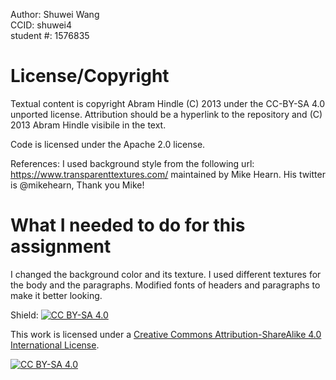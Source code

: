 Author: Shuwei Wang  
CCID: shuwei4  
student #: 1576835  

License/Copyright
=================

Textual content is copyright Abram Hindle (C) 2013 under the CC-BY-SA
4.0 unported license. Attribution should be a hyperlink to the
repository and (C) 2013 Abram Hindle visibile in the text.

Code is licensed under the Apache 2.0 license.

References:
I used background style from the following url:
https://www.transparenttextures.com/
maintained by Mike Hearn.
His twitter is @mikehearn,
Thank you Mike!

What I needed to do for this assignment
=======================================

I changed the background color and its texture.
I used different textures for the body and the paragraphs.
Modified fonts of headers and paragraphs to make it better looking.

Shield: [![CC BY-SA 4.0][cc-by-sa-shield]][cc-by-sa]

This work is licensed under a
[Creative Commons Attribution-ShareAlike 4.0 International License][cc-by-sa].

[![CC BY-SA 4.0][cc-by-sa-image]][cc-by-sa]

[cc-by-sa]: http://creativecommons.org/licenses/by-sa/4.0/
[cc-by-sa-image]: https://licensebuttons.net/l/by-sa/4.0/88x31.png
[cc-by-sa-shield]: https://img.shields.io/badge/License-CC%20BY--SA%204.0-lightgrey.svg
